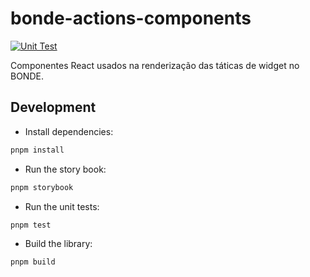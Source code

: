# bonde-actions-components

[![Unit Test](https://github.com/nossas/bonde-actions-components/actions/workflows/unit-test.yml/badge.svg)](https://github.com/nossas/bonde-actions-components/actions/workflows/unit-test.yml)

Componentes React usados na renderização das táticas de widget no BONDE.

## Development

- Install dependencies:

```bash
pnpm install
```

- Run the story book:

```bash
pnpm storybook
```

- Run the unit tests:

```bash
pnpm test
```

- Build the library:

```bash
pnpm build
```

